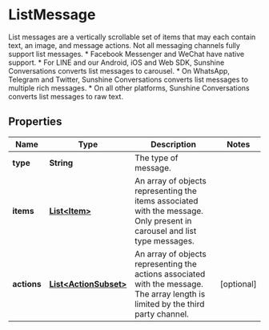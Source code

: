 

# ListMessage

List messages are a vertically scrollable set of items that may each contain text, an image, and message actions. Not all messaging channels fully support list messages. * Facebook Messenger and WeChat have native support. * For LINE and our Android, iOS and Web SDK, Sunshine Conversations converts list messages to carousel. * On WhatsApp, Telegram and Twitter, Sunshine Conversations converts list messages to multiple rich messages. * On all other platforms, Sunshine Conversations converts list messages to raw text. 

## Properties

| Name | Type | Description | Notes |
|------------ | ------------- | ------------- | -------------|
|**type** | **String** | The type of message. |  |
|**items** | [**List&lt;Item&gt;**](Item.md) | An array of objects representing the items associated with the message. Only present in carousel and list type messages. |  |
|**actions** | [**List&lt;ActionSubset&gt;**](ActionSubset.md) | An array of objects representing the actions associated with the message. The array length is limited by the third party channel. |  [optional] |



